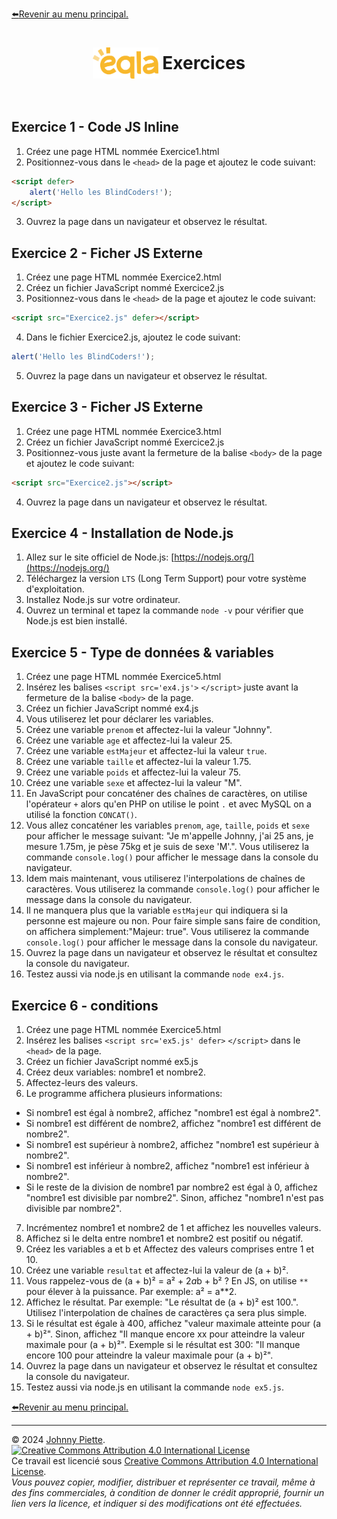 [:arrow_left:Revenir au menu principal.](../README.md#sommaire)
<h1 id="sommaire" style="display: flex; align-items: center; justify-content: center;">
    <img src="/Assets/eqla.png" style="height:50px">
    &nbsp;Exercices
</h1>

<br/>

## Exercice 1 - Code JS Inline
1. Créez une page HTML nommée Exercice1.html
2. Positionnez-vous dans le `<head>` de la page et ajoutez le code suivant:
```html
<script defer>
    alert('Hello les BlindCoders!');
</script>
```
3. Ouvrez la page dans un navigateur et observez le résultat.

## Exercice 2 - Ficher JS Externe
1. Créez une page HTML nommée Exercice2.html
2. Créez un fichier JavaScript nommé Exercice2.js
3. Positionnez-vous dans le `<head>` de la page et ajoutez le code suivant:
```html
<script src="Exercice2.js" defer></script>
```
4. Dans le fichier Exercice2.js, ajoutez le code suivant:
```javascript
alert('Hello les BlindCoders!');
```
5. Ouvrez la page dans un navigateur et observez le résultat.

## Exercice 3 - Ficher JS Externe
1. Créez une page HTML nommée Exercice3.html
2. Créez un fichier JavaScript nommé Exercice2.js
3. Positionnez-vous juste avant la fermeture de la balise `<body>` de la page et ajoutez le code suivant:
```html
<script src="Exercice2.js"></script>
```
4. Ouvrez la page dans un navigateur et observez le résultat.

## Exercice 4 - Installation de Node.js
1. Allez sur le site officiel de Node.js: [https://nodejs.org/](https://nodejs.org/)
2. Téléchargez la version `LTS` (Long Term Support) pour votre système d'exploitation.
3. Installez Node.js sur votre ordinateur.
4. Ouvrez un terminal et tapez la commande `node -v` pour vérifier que Node.js est bien installé.


## Exercice 5 - Type de données & variables
1. Créez une page HTML nommée Exercice5.html
2. Insérez les balises `<script src='ex4.js'>` `</script>` juste avant la fermeture de la balise `<body>` de la page.
3. Créez un fichier JavaScript nommé ex4.js
4. Vous utiliserez let pour déclarer les variables.
4. Créez une variable `prenom` et affectez-lui la valeur "Johnny".
5. Créez une variable `age` et affectez-lui la valeur 25.
6. Créez une variable `estMajeur` et affectez-lui la valeur `true`.
7. Créez une variable `taille` et affectez-lui la valeur 1.75.
8. Créez une variable `poids` et affectez-lui la valeur 75.
9. Créez une variable `sexe` et affectez-lui la valeur "M".
10. En JavaScript pour concaténer des chaînes de caractères, on utilise l'opérateur `+` alors qu'en PHP on utilise le point `.` et avec MySQL on a utilisé la fonction `CONCAT()`.
11. Vous allez concaténer les variables `prenom`, `age`, `taille`, `poids` et `sexe` pour afficher le message suivant: "Je m'appelle Johnny, j'ai 25 ans, je mesure 1.75m, je pèse 75kg et je suis de sexe 'M'.". Vous utiliserez la commande `console.log()` pour afficher le message dans la console du navigateur.
12. Idem mais maintenant, vous utiliserez l'interpolations de chaînes de caractères. Vous utiliserez la commande `console.log()` pour afficher le message dans la console du navigateur.
12. Il ne manquera plus que la variable `estMajeur` qui indiquera si la personne est majeure ou non. Pour faire simple sans faire de condition, on affichera simplement:"Majeur: true". Vous utiliserez la commande `console.log()` pour afficher le message dans la console du navigateur.
13. Ouvrez la page dans un navigateur et observez le résultat et consultez la console du navigateur.
14. Testez aussi via node.js en utilisant la commande `node ex4.js`.

## Exercice 6 - conditions
1. Créez une page HTML nommée Exercice5.html
2. Insérez les balises `<script src='ex5.js' defer>` `</script>` dans le `<head>` de la page.
3. Créez un fichier JavaScript nommé ex5.js
4. Créez deux variables: nombre1 et nombre2.
5. Affectez-leurs des valeurs.
6. Le programme affichera plusieurs informations:
- Si nombre1 est égal à nombre2, affichez "nombre1 est égal à nombre2".
- Si nombre1 est différent de nombre2, affichez "nombre1 est différent de nombre2".
- Si nombre1 est supérieur à nombre2, affichez "nombre1 est supérieur à nombre2".
- Si nombre1 est inférieur à nombre2, affichez "nombre1 est inférieur à nombre2".
- Si le reste de la division de nombre1 par nombre2 est égal à 0, affichez "nombre1 est divisible par nombre2". Sinon, affichez "nombre1 n'est pas divisible par nombre2".
7. Incrémentez nombre1 et nombre2 de 1 et affichez les nouvelles valeurs.
8. Affichez si le delta entre nombre1 et nombre2 est positif ou négatif.
9. Créez les variables a et b et Affectez des valeurs comprises entre 1 et 10.
10. Créez une variable `resultat` et affectez-lui la valeur de (a + b)².
11. Vous rappelez-vous de (a + b)² = a² + 2*a*b + b² ? En JS, on utilise `**` pour élever à la puissance. Par exemple: a² = a**2.
12. Affichez le résultat. Par exemple: "Le résultat de (a + b)² est 100.". Utilisez l'interpolation de chaînes de caractères ça sera plus simple.
13. Si le résultat est égale à 400, affichez "valeur maximale atteinte pour (a + b)²". Sinon, affichez "Il manque encore xx pour atteindre la valeur maximale pour (a + b)²". Exemple si le résultat est 300: "Il manque encore 100 pour atteindre la valeur maximale pour (a + b)²".
13. Ouvrez la page dans un navigateur et observez le résultat et consultez la console du navigateur.
14. Testez aussi via node.js en utilisant la commande `node ex5.js`.









[:arrow_left:Revenir au menu principal.](../README.md#sommaire)

--- 
&copy; 2024 [Johnny Piette](https://github.com/ZamBoyle).  
[![Creative Commons Attribution 4.0 International License](https://i.creativecommons.org/l/by/4.0/88x31.png)](https://creativecommons.org/licenses/by/4.0/)  
Ce travail est licencié sous [Creative Commons Attribution 4.0 International License](https://creativecommons.org/licenses/by/4.0/).   
_Vous pouvez copier, modifier, distribuer et représenter ce travail, même à des fins commerciales, à condition de donner le crédit approprié, fournir un lien vers la licence, et indiquer si des modifications ont été effectuées._
